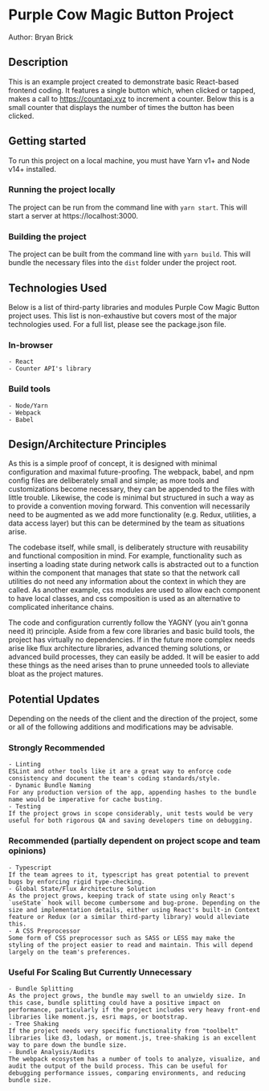 # Purple Cow Magic Button Project
Author: Bryan Brick

## Description
This is an example project created to demonstrate basic React-based frontend coding. It features a single button which, when clicked or tapped, makes a call to https://countapi.xyz to increment a counter. Below this is a small counter that displays the number of times the button has been clicked.

## Getting started
To run this project on a local machine, you must have Yarn v1+ and Node v14+ installed. 
### Running the project locally
The project can be run from the command line with `yarn start`. This will start a server at https://localhost:3000.
### Building the project
The project can be built from the command line with `yarn build`. This will bundle the necessary files into the `dist` folder under the project root.

## Technologies Used
Below is a list of third-party libraries and modules Purple Cow Magic Button project uses. This list is non-exhaustive but covers most of the major technologies used. For a full list, please see the package.json file.
### In-browser
    - React
    - Counter API's library
### Build tools
    - Node/Yarn
    - Webpack
    - Babel

## Design/Architecture Principles
As this is a simple proof of concept, it is designed with minimal configuration and maximal future-proofing. The webpack, babel, and npm config files are deliberately small and simple; as more tools and customizations become necessary, they can be appended to the files with little trouble. Likewise, the code is minimal but structured in such a way as to provide a convention moving forward. This convention will necessarily need to be augmented as we add more functionality (e.g. Redux, utilities, a data access layer) but this can be determined by the team as situations arise.

The codebase itself, while small, is deliberately structure with reusability and functional composition in mind. For example, functionality such as inserting a loading state during network calls is abstracted out to a function within the component that manages that state so that the network call utilities do not need any information about the context in which they are called. As another example, css modules are used to allow each component to have local classes, and css composition is used as an alternative to complicated inheritance chains.

The code and configuration currently follow the YAGNY (you ain't gonna need it) principle. Aside from a few core libraries and basic build tools, the project has virtually no dependencies. If in the future more complex needs arise like flux architecture libraries, advanced theming solutions, or advanced build processes, they can easily be added. It will be easier to add these things as the need arises than to prune unneeded tools to alleviate bloat as the project matures.

## Potential Updates
Depending on the needs of the client and the direction of the project, some or all of the following additions and modifications may be advisable.
### Strongly Recommended
    - Linting
    ESLint and other tools like it are a great way to enforce code consistency and document the team's coding standards/style.
    - Dynamic Bundle Naming
    For any production version of the app, appending hashes to the bundle name would be imperative for cache busting.
    - Testing
    If the project grows in scope considerably, unit tests would be very useful for both rigorous QA and saving developers time on debugging.
### Recommended (partially dependent on project scope and team opinions)
    - Typescript
    If the team agrees to it, typescript has great potential to prevent bugs by enforcing rigid type-checking.
    - Global State/Flux Architecture Solution
    As the project grows, keeping track of state using only React's `useState` hook will become cumbersome and bug-prone. Depending on the size and implementation details, either using React's built-in Context feature or Redux (or a similar third-party library) would alleviate this.
    - A CSS Preprocessor
    Some form of CSS preprocessor such as SASS or LESS may make the styling of the project easier to read and maintain. This will depend largely on the team's preferences.

### Useful For Scaling But Currently Unnecessary
    - Bundle Splitting
    As the project grows, the bundle may swell to an unwieldy size. In this case, bundle splitting could have a positive impact on performance, particularly if the project includes very heavy front-end libraries like moment.js, esri maps, or bootstrap.
    - Tree Shaking
    If the project needs very specific functionality from "toolbelt" libraries like d3, lodash, or moment.js, tree-shaking is an excellent way to pare down the bundle size.
    - Bundle Analysis/Audits
    The webpack ecosystem has a number of tools to analyze, visualize, and audit the output of the build process. This can be useful for debugging performance issues, comparing environments, and reducing bundle size.


